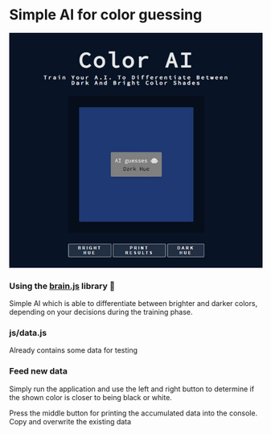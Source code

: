 # Simple AI for color guessing

![color ai](./assets/images/thumbnail.JPG)

### Using the [brain.js](https://github.com/brainjs/brain.js) library 🤖

Simple AI which is able to differentiate between
brighter and darker colors, depending on your decisions during the training phase.

### js/data.js

Already contains some data for testing

### Feed new data

Simply run the application and use the left and right button to determine if the shown color is closer to being black or white.

Press the middle button for printing the accumulated data into the
console.
Copy and overwrite the existing data
